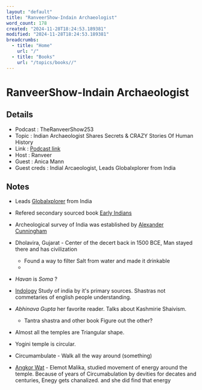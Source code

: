 ```yaml
---
layout: "default"
title: "RanveerShow-Indain Archaeologist"
word_count: 178
created: "2024-11-28T18:24:53.189381"
modified: "2024-11-28T18:24:53.189381"
breadcrumbs:
  - title: "Home"
    url: "/"
  - title: "Books"
    url: "/topics/books//"
---
```

# RanveerShow-Indain Archaeologist

## Details

- Podcast     : TheRanveerShow253
- Topic       : Indian Archaeologist Shares Secrets & CRAZY Stories Of Human History
- Link        : [Podcast link](https://www.youtube.com/watch?v=YiwPDyni0a8)
- Host        : Ranveer
- Guest       : Anica Mann
- Guest creds : Indial Arcaeologist, Leads Globalxplorer  from India

## Notes

- Leads [Globalxplorer](https://www.globalxplorer.org/expedition) from India
- Refered secondary sourced book [Early Indians](docs/books/early-indians/index/)
- Archeological survey of India was established by [Alexander Cunningham](docs/people/alexander-cunningham/index/)
- Dholavira, Gujarat - Center of the decert back in 1500 BCE, Man stayed there and has civilization
  - Found a way to filter Salt from water and made it drinkable
  -

- *Havan* is *Soma* ?
- [Indology](docs/india/indology/index/) Study of india by it's primary sources. Shastras not commetaries of english people understanding.
- *Abhinava Gupta* her favorite reader. Talks about Kashmirie Shaivism.
  - Tantra shastra and other book Figure out the other?
- Almost all the temples are Triangular shape.
- Yogini temple is circular.
- Circumambulate - Walk all the way around (something)
- [Angkor Wat](docs/india/angkor-wat/index/) - Elemot Malika, studied movement of energy around the temple. Because of years of Circumabulation by devities for decates and centuries, Enegy gets chanalized. and she did find that energy